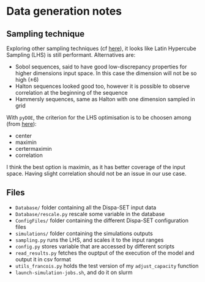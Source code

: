 # Data generation notes

## Sampling technique
Exploring other sampling techniques (cf [here](https://scikit-optimize.github.io/stable/auto_examples/sampler/initial-sampling-method.html)), it looks like Latin Hypercube Sampling (LHS) is still performant. Alternatives are:

- Sobol sequences, said to have good low-discrepancy properties for higher dimensions input space. In this case the dimension will not be so high (±6)
- Halton sequences looked good too, however it is possible to observe correlation at the beginning of the sequence
- Hammersly sequences, same as Halton with one dimension sampled in grid

With `pyDOE`, the criterion for the LHS optimisation is to be choosen among (from [here](https://pythonhosted.org/pyDOE/randomized.html#latin-hypercube-lhs)):

- center
- maximin
- certermaximin
- correlation

I think the best option is maximin, as it has better coverage of the input space. Having slight correlation should not be an issue in our use case. 

## Files

- `Database/` folder containing all the Dispa-SET input data
- `Database/rescale.py` rescale some variable in the database
- `ConfigFiles/` folder containing the different Dispa-SET configuration files
- `simulations/` folder containing the simulations outputs
- `sampling.py` runs the LHS, and scales it to the input ranges
- `config.py` stores variable that are accessed by different scripts
- `read_results.py` fetches the ouptput of the execution of the model and output it in csv format
- `utils_francois.py` holds the test version of my `adjust_capacity` function
- `launch-simulation-jobs.sh`, and do it on slurm